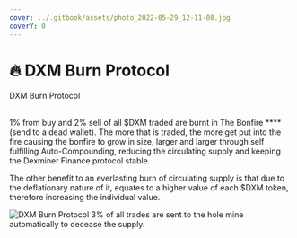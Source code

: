 ```yaml
---
cover: ../.gitbook/assets/photo_2022-05-29_12-11-08.jpg
coverY: 0
---
```


# 🔥 DXM Burn Protocol

DXM Burn Protocol

\
1% from buy and 2% sell of all $DXM traded are burnt in The Bonfire **** (send to a dead wallet). The more that is traded, the more get put into the fire causing the bonfire to grow in size, larger and larger through self fulfilling Auto-Compounding, reducing the circulating supply and keeping the Dexminer Finance protocol stable.

The other benefit to an everlasting burn of circulating supply is that due to the deflationary nature of it, equates to a higher value of each $DXM token, therefore increasing the individual value.

![DXM Burn Protocol
3% of all trades are sent to the hole mine automatically to decease the supply.](../.gitbook/assets/burn.png)

